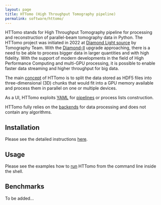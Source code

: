 ```yaml
---
layout: page
title: HTTomo (High Throughput Tomography pipeline)
permalink: software/httomo/
---
```


HTTomo stands for High Throughput Tomography pipeline for processing and reconstruction of parallel-beam tomography data in Python. The HTTomo project was initiated in 2022 at [Diamond Light source](https://www.diamond.ac.uk/) by Tomography Team. With the [Diamond-II](https://www.diamond.ac.uk/Home/About/Vision/Diamond-II.html) upgrade approaching, there is a need to be able to process bigger data in larger quantities and with high fidelity. With the support of modern developments in the field of High Performance Computing and multi-GPU processing, it is possible to enable faster data streaming and higher throughput for big data.

The main [concept](https://diamondlightsource.github.io/httomo/introduction/about.html) of HTTomo is to split the data stored as HDF5 files into three-dimensional (3D) chunks that would fit into a GPU memory available and process them in parallel on one or multiple devices.

As a UI, HTTomo exploits [YAML](https://diamondlightsource.github.io/httomo/reference/yaml.html) for [pipelines](https://diamondlightsource.github.io/httomo/tutorials/yaml.html) or process lists construction.

HTTomo fully relies on the [backends](https://diamondlightsource.github.io/httomo/backends/list.html) for data processing and does not contain any algorithms.

## Installation

Please see the detailed instructions [here](https://diamondlightsource.github.io/httomo/howto/installation.html).

## Usage

Please see the examples how to [run](https://diamondlightsource.github.io/httomo/howto/run_httomo.html) HTTomo from the command line inside the shell. 

## Benchmarks

To be added...
